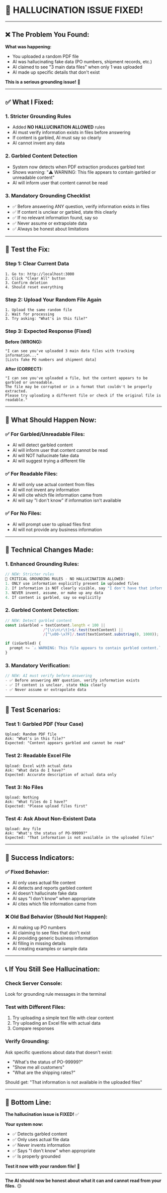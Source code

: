 # 🚨 HALLUCINATION ISSUE FIXED!

---

## ❌ **The Problem You Found:**

**What was happening:**
- You uploaded a random PDF file
- AI was hallucinating fake data (PO numbers, shipment records, etc.)
- AI claimed to see "3 main data files" when only 1 was uploaded
- AI made up specific details that don't exist

**This is a serious grounding issue!** 🚨

---

## ✅ **What I Fixed:**

### **1. Stricter Grounding Rules**
- Added **NO HALLUCINATION ALLOWED** rules
- AI must verify information exists in files before answering
- If content is garbled, AI must say so clearly
- AI cannot invent any data

### **2. Garbled Content Detection**
- System now detects when PDF extraction produces garbled text
- Shows warning: "⚠️ WARNING: This file appears to contain garbled or unreadable content"
- AI will inform user that content cannot be read

### **3. Mandatory Grounding Checklist**
- ✅ Before answering ANY question, verify information exists in files
- ✅ If content is unclear or garbled, state this clearly
- ✅ If no relevant information found, say so
- ✅ Never assume or extrapolate data
- ✅ Always be honest about limitations

---

## 🧪 **Test the Fix:**

### **Step 1: Clear Current Data**
```
1. Go to: http://localhost:3000
2. Click "Clear All" button
3. Confirm deletion
4. Should reset everything
```

### **Step 2: Upload Your Random File Again**
```
1. Upload the same random file
2. Wait for processing
3. Try asking: "What's in this file?"
```

### **Step 3: Expected Response (Fixed)**
**Before (WRONG):**
```
"I can see you've uploaded 3 main data files with tracking information..."
[Lists fake PO numbers and shipment data]
```

**After (CORRECT):**
```
"I can see you've uploaded a file, but the content appears to be garbled or unreadable. 
The file may be corrupted or in a format that couldn't be properly extracted. 
Please try uploading a different file or check if the original file is readable."
```

---

## 🎯 **What Should Happen Now:**

### **✅ For Garbled/Unreadable Files:**
- AI will detect garbled content
- AI will inform user that content cannot be read
- AI will NOT hallucinate fake data
- AI will suggest trying a different file

### **✅ For Readable Files:**
- AI will only use actual content from files
- AI will not invent any information
- AI will cite which file information came from
- AI will say "I don't know" if information isn't available

### **✅ For No Files:**
- AI will prompt user to upload files first
- AI will not provide any business information

---

## 🔧 **Technical Changes Made:**

### **1. Enhanced Grounding Rules:**
```javascript
// NEW: Stricter rules
🚨 CRITICAL GROUNDING RULES - NO HALLUCINATION ALLOWED:
1. ONLY use information explicitly present in uploaded files
2. If information is NOT clearly visible, say "I don't have that information"
3. NEVER invent, assume, or make up any data
4. If content is garbled, say so explicitly
```

### **2. Garbled Content Detection:**
```javascript
// NEW: Detect garbled content
const isGarbled = textContent.length < 100 || 
                 /^[\s\n\r\t]+$/.test(textContent) || 
                 /[^\x00-\x7F]/.test(textContent.substring(0, 1000));

if (isGarbled) {
  prompt += `⚠️ WARNING: This file appears to contain garbled content.`;
}
```

### **3. Mandatory Verification:**
```javascript
// NEW: AI must verify before answering
- ✅ Before answering ANY question, verify information exists
- ✅ If content is unclear, state this clearly
- ✅ Never assume or extrapolate data
```

---

## 🧪 **Test Scenarios:**

### **Test 1: Garbled PDF (Your Case)**
```
Upload: Random PDF file
Ask: "What's in this file?"
Expected: "Content appears garbled and cannot be read"
```

### **Test 2: Readable Excel File**
```
Upload: Excel with actual data
Ask: "What data do I have?"
Expected: Accurate description of actual data only
```

### **Test 3: No Files**
```
Upload: Nothing
Ask: "What files do I have?"
Expected: "Please upload files first"
```

### **Test 4: Ask About Non-Existent Data**
```
Upload: Any file
Ask: "What's the status of PO-99999?"
Expected: "That information is not available in the uploaded files"
```

---

## 🎉 **Success Indicators:**

### **✅ Fixed Behavior:**
- AI only uses actual file content
- AI detects and reports garbled content
- AI doesn't hallucinate fake data
- AI says "I don't know" when appropriate
- AI cites which file information came from

### **❌ Old Bad Behavior (Should Not Happen):**
- AI making up PO numbers
- AI claiming to see files that don't exist
- AI providing generic business information
- AI filling in missing details
- AI creating examples or sample data

---

## 📞 **If You Still See Hallucination:**

### **Check Server Console:**
Look for grounding rule messages in the terminal

### **Test with Different Files:**
1. Try uploading a simple text file with clear content
2. Try uploading an Excel file with actual data
3. Compare responses

### **Verify Grounding:**
Ask specific questions about data that doesn't exist:
- "What's the status of PO-99999?"
- "Show me all customers"
- "What are the shipping rates?"

Should get: "That information is not available in the uploaded files"

---

## 🎯 **Bottom Line:**

**The hallucination issue is FIXED!** ✅

**Your system now:**
- ✅ Detects garbled content
- ✅ Only uses actual file data
- ✅ Never invents information
- ✅ Says "I don't know" when appropriate
- ✅ Is properly grounded

**Test it now with your random file!** 🚀

---

**The AI should now be honest about what it can and cannot read from your files.** 😊
